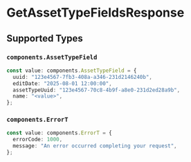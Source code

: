 # GetAssetTypeFieldsResponse


## Supported Types

### `components.AssetTypeField`

```typescript
const value: components.AssetTypeField = {
  uuid: "123e4567-7fb3-408a-a346-231d2146240b",
  editDate: "2025-08-01 12:00:00",
  assetTypeUuid: "123e4567-70c8-4b9f-a8e0-231d2ed28a9b",
  name: "<value>",
};
```

### `components.ErrorT`

```typescript
const value: components.ErrorT = {
  errorCode: 1000,
  message: "An error occurred completing your request",
};
```

